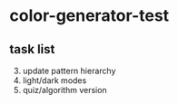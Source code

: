 # color-generator-test

## task list
3. update pattern hierarchy
4. light/dark modes
5. quiz/algorithm version
